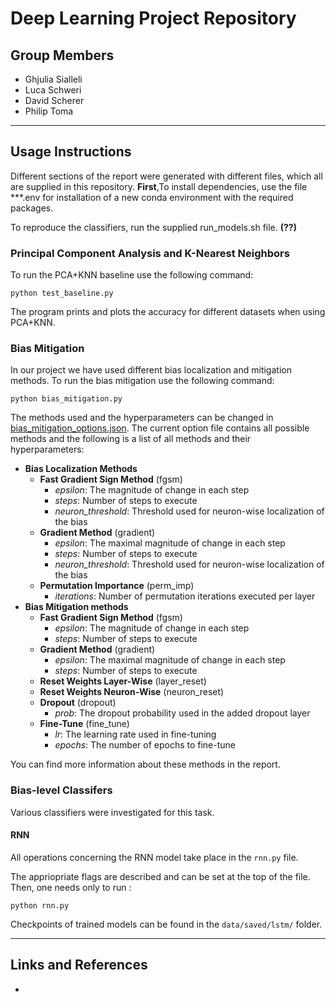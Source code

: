 # Deep Learning Project Repository

## Group Members
- Ghjulia Sialleli
- Luca Schweri
- David Scherer
- Philip Toma

---
## Usage Instructions

Different sections of the report were generated with different files, which all are supplied in this repository.
__First__,To install dependencies, use the file ***.env for installation of a new conda environment with the required
packages.

To reproduce the classifiers, run the supplied run_models.sh file. __(??)__


### Principal Component Analysis and K-Nearest Neighbors

To run the PCA+KNN baseline use the following command:
```
python test_baseline.py
```
The program prints and plots the accuracy for different datasets when using PCA+KNN.

### Bias Mitigation

In our project we have used different bias localization and mitigation methods. To run the bias mitigation use the following command:
```
python bias_mitigation.py
```
The methods used and the hyperparameters can be changed in [bias_mitigation_options.json](options/bias_mitigation_options.json).
The current option file contains all possible methods and the following is a list of all methods and their hyperparameters:
- **Bias Localization Methods**
  - **Fast Gradient Sign Method** (fgsm)
    - *epsilon*: The magnitude of change in each step
    - *steps*: Number of steps to execute
    - *neuron_threshold*: Threshold used for neuron-wise localization of the bias
  - **Gradient Method** (gradient)
    - *epsilon*: The maximal magnitude of change in each step
    - *steps*: Number of steps to execute
    - *neuron_threshold*: Threshold used for neuron-wise localization of the bias
  - **Permutation Importance** (perm_imp)
    - *iterations*: Number of permutation iterations executed per layer
- **Bias Mitigation methods**
  - **Fast Gradient Sign Method** (fgsm)
    - *epsilon*: The magnitude of change in each step
    - *steps*: Number of steps to execute
  - **Gradient Method** (gradient)
    - *epsilon*: The maximal magnitude of change in each step
    - *steps*: Number of steps to execute
  - **Reset Weights Layer-Wise** (layer_reset)
  - **Reset Weights Neuron-Wise** (neuron_reset)
  - **Dropout** (dropout)
    - *prob*: The dropout probability used in the added dropout layer
  - **Fine-Tune** (fine_tune)
    - *lr*: The learning rate used in fine-tuning
    - *epochs*: The number of epochs to fine-tune

You can find more information about these methods in the report.

### Bias-level Classifers
Various classifiers were investigated for this task.

#### RNN
All operations concerning the RNN model take place in the `rnn.py` file. 

The appriopriate flags are described and can be set at the top of the file. Then, one needs only to run : 
```
python rnn.py
```

Checkpoints of trained models can be found in the `data/saved/lstm/` folder. 

---
## Links and References

- 
